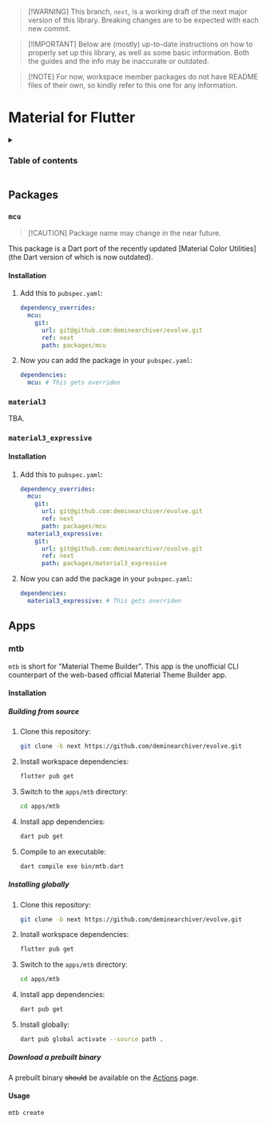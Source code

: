 > [!WARNING] This branch, `next`, is a working draft of the next major version of this library. Breaking changes are to be expected with each new commit.

> [!IMPORTANT] Below are (mostly) up-to-date instructions on how to properly set up this library, as well as some basic information. Both the guides and the info may be inaccurate or outdated.

> [!NOTE] For now, workspace member packages do not have README files of their own, so kindly refer to this one for any information.

# Material for Flutter

<details>
  <summary>
    <h3>Table of contents</h3>
  </summary>

- [Material for Flutter](#material-for-flutter)
  - [Packages](#packages)
    - [`mcu`](#mcu)
      - [Installation](#installation)
    - [`material3`](#material3)
    - [`material3_expressive`](#material3_expressive)
      - [Installation](#installation-1)
  - [Apps](#apps)
    - [mtb](#mtb)
      - [Installation](#installation-2)
        - [Building from source](#building-from-source)
        - [Installing globally](#installing-globally)
        - [Download a prebuilt binary](#download-a-prebuilt-binary)
      - [Usage](#usage)

</details>

## Packages


### `mcu`

> [!CAUTION] Package name may change in the near future.

This package is a Dart port of the recently updated [Material Color Utilities] (the Dart version of which is now outdated).

#### Installation

1. Add this to `pubspec.yaml`:

    ```yaml
    dependency_overrides:
      mcu:
        git:
          url: git@github.com:deminearchiver/evolve.git
          ref: next
          path: packages/mcu
    ```

2. Now you can add the package in your `pubspec.yaml`:

    ```yaml
    dependencies:
      mcu: # This gets overriden
    ```

### `material3`

TBA.

### `material3_expressive`

#### Installation

1. Add this to `pubspec.yaml`:

    ```yaml
    dependency_overrides:
      mcu:
        git:
          url: git@github.com:deminearchiver/evolve.git
          ref: next
          path: packages/mcu
      material3_expressive:
        git:
          url: git@github.com:deminearchiver/evolve.git
          ref: next
          path: packages/material3_expressive
    ```

2. Now you can add the package in your `pubspec.yaml`:

    ```yaml
    dependencies:
      material3_expressive: # This gets overriden
    ```

## Apps

### mtb

`mtb` is short for "Material Theme Builder". This app is the unofficial CLI counterpart of the web-based official Material Theme Builder app.

#### Installation

##### Building from source

1. Clone this repository:
   
    ```sh
    git clone -b next https://github.com/deminearchiver/evolve.git
    ```

2. Install workspace dependencies:
   
    ```sh
    flutter pub get
    ```

3. Switch to the `apps/mtb` directory:
 
    ```sh
    cd apps/mtb
    ```

4. Install app dependencies:
   
    ```sh
    dart pub get
    ```

5. Compile to an executable:
   
    ```sh
    dart compile exe bin/mtb.dart
    ```

##### Installing globally

1. Clone this repository:
   
    ```sh
    git clone -b next https://github.com/deminearchiver/evolve.git
    ```

2. Install workspace dependencies:
   
    ```sh
    flutter pub get
    ```

3. Switch to the `apps/mtb` directory:
 
    ```sh
    cd apps/mtb
    ```

4. Install app dependencies:
   
    ```sh
    dart pub get
    ```

5. Install globally:
   
   ```sh
   dart pub global activate --source path .
   ```

##### Download a prebuilt binary

A prebuilt binary ~~should~~ be available on the [Actions](https://github.com/deminearchiver/evolve/actions) page.


#### Usage

```sh
mtb create
```

